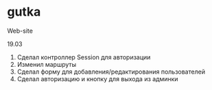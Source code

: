 # gutka
Web-site

19.03 
1. Сделал контроллер Session для авторизации <br />
2. Изменил маршруты
3. Сделал форму для добавления/редактирования пользователей
4. Сделал авторизацию и кнопку для выхода из админки